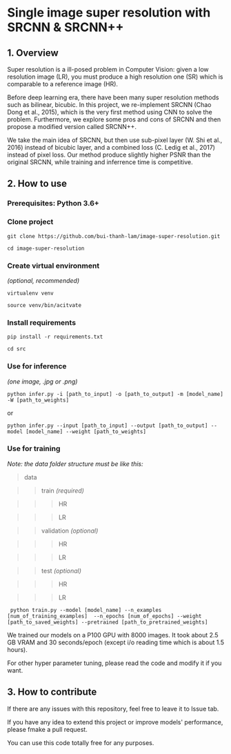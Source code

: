# Single image super resolution with SRCNN & SRCNN++

## 1. Overview

Super resolution is a ill-posed problem in Computer Vision: given a low resolution image (LR), you must produce a high resolution one (SR) 
which is comparable to a reference image (HR).

Before deep learning era, there have been many super resolution methods such as bilinear, bicubic. In this project, we re-implement SRCNN (Chao Dong et al., 2015),
which is the very first method using CNN to solve the problem. Furthermore, we explore some pros and cons of SRCNN and then propose a modified version called SRCNN++.

We take the main idea of SRCNN, but then use sub-pixel layer (W. Shi et al., 2016) instead of bicubic layer, and a combined loss (C. Ledig et al., 2017) instead of
pixel loss. Our method produce slightly higher PSNR than the original SRCNN, while training and inferrence time is competitive.

## 2. How to use

### Prerequisites: Python 3.6+

### Clone project

`` git clone https://github.com/bui-thanh-lam/image-super-resolution.git ``

`` cd image-super-resolution ``

### Create virtual environment

*(optional, recommended)*

`` virtualenv venv ``

`` source venv/bin/acitvate ``

### Install requirements

`` pip install -r requirements.txt ``

`` cd src ``


### Use for inference

*(one image, .jpg or .png)*

`` python infer.py -i [path_to_input] -o [path_to_output] -m [model_name] -W [path_to_weights] ``

or

`` python infer.py --input [path_to_input] --output [path_to_output] --model [model_name] --weight [path_to_weights] ``

### Use for training

*Note: the data folder structure must be like this:*

> data

>> train *(required)*

>>> HR

>>> LR

>> validation *(optional)*

>>> HR

>>> LR

>> test *(optional)*

>>> HR

>>> LR

`` python train.py --model [model_name] --n_examples [num_of_training_examples] 
--n_epochs [num_of_epochs] --weight [path_to_saved_weights] --pretrained [path_to_pretrained_weights]``

We trained our models on a P100 GPU with 8000 images. 
It took about 2.5 GB VRAM and 30 seconds/epoch (except i/o reading time which is about 1.5 hours).

For other hyper parameter tuning, please read the code and modify it if you want.

## 3. How to contribute

If there are any issues with this repository, feel free to leave it to Issue tab.

If you have any idea to extend this project or improve models' performance, please fmake a pull request.

You can use this code totally free for any purposes.
